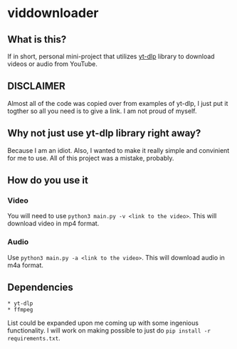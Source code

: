 # viddownloader

## What is this? 

If in short, personal mini-project that utilizes [yt-dlp](https://github.com/yt-dlp/yt-dlp) library to download videos or audio from YouTube. 

## DISCLAIMER

Almost all of the code was copied over from examples of yt-dlp, I just put it togther so all you need is to give a link.
I am not proud of myself.

## Why not just use yt-dlp library right away? 

Because I am an idiot. Also, I wanted to make it really simple and convinient for me to use. All of this project was a mistake, probably.

## How do you use it

### Video

You will need to use `python3 main.py -v <link to the video>`. This will download video in mp4 format. 

### Audio

Use `python3 main.py -a <link to the video>`. This will download audio in m4a format.

## Dependencies

    * yt-dlp
    * ffmpeg

List could be expanded upon me coming up with some ingenious functionality. 
I will work on making possible to just do `pip install -r requirements.txt`.